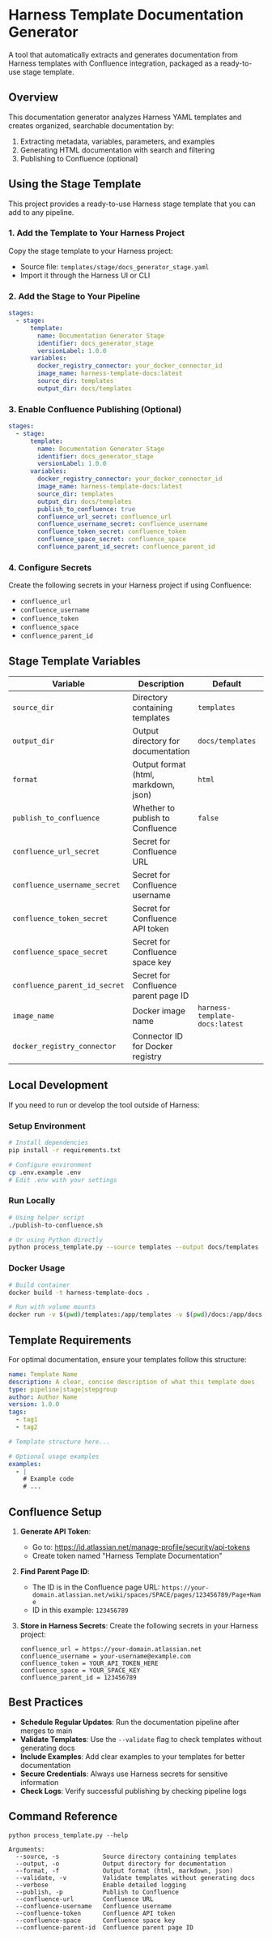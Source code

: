 # Harness Template Documentation Generator

A tool that automatically extracts and generates documentation from Harness templates with Confluence integration, packaged as a ready-to-use stage template.

## Overview

This documentation generator analyzes Harness YAML templates and creates organized, searchable documentation by:
1. Extracting metadata, variables, parameters, and examples
2. Generating HTML documentation with search and filtering 
3. Publishing to Confluence (optional)

## Using the Stage Template

This project provides a ready-to-use Harness stage template that you can add to any pipeline.

### 1. Add the Template to Your Harness Project

Copy the stage template to your Harness project:
- Source file: `templates/stage/docs_generator_stage.yaml`
- Import it through the Harness UI or CLI

### 2. Add the Stage to Your Pipeline

```yaml
stages:
  - stage:
      template:
        name: Documentation Generator Stage
        identifier: docs_generator_stage
        versionLabel: 1.0.0
      variables:
        docker_registry_connector: your_docker_connector_id
        image_name: harness-template-docs:latest
        source_dir: templates
        output_dir: docs/templates
```

### 3. Enable Confluence Publishing (Optional)

```yaml
stages:
  - stage:
      template:
        name: Documentation Generator Stage
        identifier: docs_generator_stage
        versionLabel: 1.0.0
      variables:
        docker_registry_connector: your_docker_connector_id
        image_name: harness-template-docs:latest
        source_dir: templates
        output_dir: docs/templates
        publish_to_confluence: true
        confluence_url_secret: confluence_url
        confluence_username_secret: confluence_username
        confluence_token_secret: confluence_token
        confluence_space_secret: confluence_space
        confluence_parent_id_secret: confluence_parent_id
```

### 4. Configure Secrets

Create the following secrets in your Harness project if using Confluence:
- `confluence_url`
- `confluence_username`
- `confluence_token`
- `confluence_space`
- `confluence_parent_id`

## Stage Template Variables

| Variable | Description | Default | Required |
|----------|-------------|---------|----------|
| `source_dir` | Directory containing templates | `templates` | No |
| `output_dir` | Output directory for documentation | `docs/templates` | No |
| `format` | Output format (html, markdown, json) | `html` | No |
| `publish_to_confluence` | Whether to publish to Confluence | `false` | No |
| `confluence_url_secret` | Secret for Confluence URL | | No |
| `confluence_username_secret` | Secret for Confluence username | | No |
| `confluence_token_secret` | Secret for Confluence API token | | No |
| `confluence_space_secret` | Secret for Confluence space key | | No |
| `confluence_parent_id_secret` | Secret for Confluence parent page ID | | No |
| `image_name` | Docker image name | `harness-template-docs:latest` | No |
| `docker_registry_connector` | Connector ID for Docker registry | | Yes |

## Local Development

If you need to run or develop the tool outside of Harness:

### Setup Environment

```bash
# Install dependencies
pip install -r requirements.txt

# Configure environment
cp .env.example .env
# Edit .env with your settings
```

### Run Locally

```bash
# Using helper script
./publish-to-confluence.sh

# Or using Python directly
python process_template.py --source templates --output docs/templates --format html
```

### Docker Usage

```bash
# Build container
docker build -t harness-template-docs .

# Run with volume mounts
docker run -v $(pwd)/templates:/app/templates -v $(pwd)/docs:/app/docs harness-template-docs --verbose
```

## Template Requirements

For optimal documentation, ensure your templates follow this structure:

```yaml
name: Template Name
description: A clear, concise description of what this template does
type: pipeline|stage|stepgroup
author: Author Name
version: 1.0.0
tags:
  - tag1
  - tag2

# Template structure here...

# Optional usage examples
examples:
  - |
    # Example code
    # ...
```

## Confluence Setup

1. **Generate API Token**:
   - Go to: https://id.atlassian.net/manage-profile/security/api-tokens
   - Create token named "Harness Template Documentation"

2. **Find Parent Page ID**:
   - The ID is in the Confluence page URL: `https://your-domain.atlassian.net/wiki/spaces/SPACE/pages/123456789/Page+Name`
   - ID in this example: `123456789`

3. **Store in Harness Secrets**:
   Create the following secrets in your Harness project:
   ```
   confluence_url = https://your-domain.atlassian.net
   confluence_username = your-username@example.com
   confluence_token = YOUR_API_TOKEN_HERE
   confluence_space = YOUR_SPACE_KEY
   confluence_parent_id = 123456789
   ```

## Best Practices

- **Schedule Regular Updates**: Run the documentation pipeline after merges to main
- **Validate Templates**: Use the `--validate` flag to check templates without generating docs
- **Include Examples**: Add clear examples to your templates for better documentation
- **Secure Credentials**: Always use Harness secrets for sensitive information
- **Check Logs**: Verify successful publishing by checking pipeline logs

## Command Reference

```
python process_template.py --help

Arguments:
  --source, -s            Source directory containing templates
  --output, -o            Output directory for documentation
  --format, -f            Output format (html, markdown, json)
  --validate, -v          Validate templates without generating docs
  --verbose               Enable detailed logging
  --publish, -p           Publish to Confluence
  --confluence-url        Confluence URL
  --confluence-username   Confluence username
  --confluence-token      Confluence API token
  --confluence-space      Confluence space key
  --confluence-parent-id  Confluence parent page ID
```

